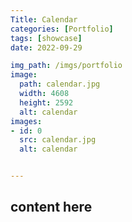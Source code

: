 ```yaml
---
Title: Calendar
categories: [Portfolio]
tags: [showcase]
date: 2022-09-29

img_path: /imgs/portfolio
image:
  path: calendar.jpg
  width: 4608
  height: 2592
  alt: calendar
images:
- id: 0
  src: calendar.jpg
  alt: calendar


---
```


## content here
